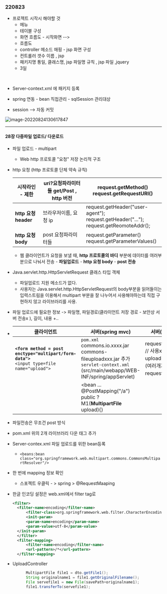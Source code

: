 ### 220823

- 프로젝트 시작시 해야할 것
  - 메뉴
  - 테이블 구성
  - 화면 흐름도 - 시작화면 --> 
  - 흐름도
  - controller 메소드 매핑 - jsp 화면 구성
  - 컨트롤러 갯수 이름 , jsp
  - 패키지명 통일, 클래스명, jsp 파일명 규칙 , jsp 파일 ,jquery
  - 3일

​	



- Server-context.xml 에 패키지 등록

  

  

  

  

  

- spring 연동 - bean 직접관리 - sqlSession 관리대상
- session --> 자동 커밋

![image-20220824130617847](/Users/choiyoonseo/Desktop/TIL/03_Backend/수업필기/220823.assets/image-20220824130617847.png)



---

#### 28장 다중파일 업로드/ 다운로드

- 파일 업로드 - multipart

  - Web http 프로토콜 "요청" 저장 논리적 구조

- http 요청 (http 프로토콜 단체 약속 규칙)

  | 시작라인 - 제한      | uri?요청파라미터들 get/Post , http 버전 | request.getMethod()<br>request.getRequestURI()               |
  | -------------------- | --------------------------------------- | ------------------------------------------------------------ |
  | **http 요청 header** | 브라우저이름, 요청 ip                   | request.getHeader("user-agent");<br>request.getHeader("...");<br>request.getReomoteAddr(); |
  | **http 요청 body**   | post 요청파라미터들                     | request.getParameter()<br>request.getParameterValues()       |

  - 웹 클라이언트가 요청을 보낼 때, **http 프로토콜의 바디** 부분에 데이터를 여러부분으로 나눠서 전송 - **파일업로드** - **http 요청 body** - **post 전송**

- Java.servlet.http.HttpServletRequest 클래스 타입 객체

  - 파일업로드 지원 메소드가 없다.
  - 사용자는 Java.servlet.http.HttpServletRequest의 body부분을 읽어들이는 입력스트림을 이용해서 multipart 부분을 잘 나누어서 사용해야하는데 직접 구현하지 않고 라이브러리를 사용.

- 파일 업로드에 필요한 정보 -> 파일명, 파일경로(클라이언트 저장 경로 - 보안상 서버 전송x ), 길이, 내용 +..

- | 클라이언트                                                   | 서버(spring mvc)                                             | 서버(spring mvc) - 잘못된 예                                 |
  | ------------------------------------------------------------ | ------------------------------------------------------------ | ------------------------------------------------------------ |
  | **`<form method = post enctype="multipart/form-data">`**<br>`<input type=file name="upload">` | `pom.xml`<br>commons.io.xxxx.jar<br>commons-fileuploadxxx.jar 추가<br>`servlet-context.xml `(src/main/webapp/WEB-INF/spring/appServlet) | request.getParameter("upload"); // 사용x <br/>upload = 파일명, 내용, 길이 aaa() (여러개가 있으므로 request.getParameter 사용불가<br/> |
  |                                                              | <bean ...<br>@PostMapping("/a")<br>public ? M1(**MultipartFile** upload){} |                                                              |

- 파일전송은 무조건 post 방식

- pom.xml 위의 2개 라이브러리 다운 태그 추가 

- Server-contex.xml 파일 업로드를 위한 bean등록

  - `<beans:bean class="org.springframework.web.multipart.commons.CommonsMultipartResolver"/>`

- 한 번에 mapping 정보 확인

  - 스포젝트 우클릭 - > spring >  @RequestMaaping 

- 한글 인코딩 설정은 web.xml에서 filter tag로 

  ```xml
  <filter>
    <filter-name>encoding</filter-name>
    	<filter-class>org.springframework.web.filter.CharacterEncodingFilter</filter-class>
    	<init-param>
  		<param-name>encoding</param-name>
  		<param-value>utf-8</param-value>
  	</init-param>
    </filter>
    <filter-mapping>
   		<filter-name>encoding</filter-name>
  		<url-pattern>/*</url-pattern> 	
    </filter-mapping>
  ```

  

- UploadController

  ```java
  		MultipartFile file1 = dto.getFile1();
  		String originalname1 = file1.getOriginalFilename();
  		File servefile1 = new File(savePath+originalname1);
  		file1.transferTo(servefile1);
  ```

  